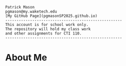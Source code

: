 	Patrick Mason  
	pgmason@my.waketech.edu  
	[My GitHub Page](pgmasonSP2025.github.io)  
	----------------------------------------------------  
	This account is for school work only.  
	The repository will hold my class work  
	and other assignments for CTI 110.    
	----------------------------------------------------


# About Me
